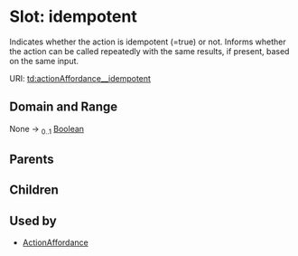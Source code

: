 
# Slot: idempotent


Indicates whether the action is idempotent (=true) or not. Informs whether the action can be called repeatedly with the same results, if present, based on the same input.

URI: [td:actionAffordance__idempotent](https://www.w3.org/2019/wot/td#actionAffordance__idempotent)


## Domain and Range

None &#8594;  <sub>0..1</sub> [Boolean](types/Boolean.md)

## Parents


## Children


## Used by

 * [ActionAffordance](ActionAffordance.md)

